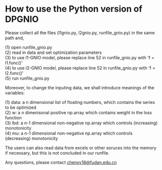 # How to use the Python version of DPGNIO


Please collect all the files (l1gnio.py, l2gnio.py, runfile_gnio.py) in the same path and, <br>


(1) open runfile_gnio.py <br>
(2) read in data and set optimization parameters <br>
(3) to use l1-GNIO model, please replace line 52 in runfile_gnio.py with 'f = l1.func()' <br>
(4) to use l2-GNIO model, please replace line 52 in runfile_gnio.py with 'f = l2.func()' <br>
(5) run runfile_gnio.py <br>


Moreover, to change the inputing data, we shall introduce meanings of the variables: <br>


(1) data: a n dimensional list of floating numbers, which contains the series to be optimized <br>
(2) w: a n dimenisonal positive np.array which contains weight in the loss function <br>
(3) lbd: a n-1 dimensional non-negative np.array which controls (increasing) monotonicity <br>
(4) mu: a n-1 dimensional non-negative np.array which controls (decreasing) monotonicity <br>


The users can also read data from excels or other soruces into the memory if necessary, but this is not concluded in our runfile.


Any questions, please contact chenxy18@fudan.edu.cn


